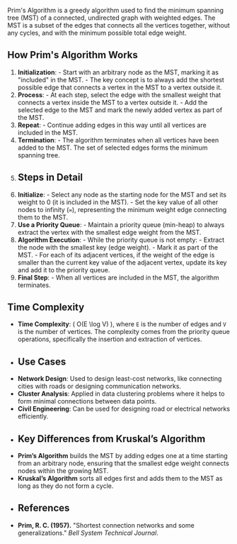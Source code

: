 Prim's Algorithm is a greedy algorithm used to find the minimum spanning tree (MST) of a connected, undirected graph with weighted edges. The MST is a subset of the edges that connects all the vertices together, without any cycles, and with the minimum possible total edge weight. 
## How Prim's Algorithm Works 
1. **Initialization**: - Start with an arbitrary node as the MST, marking it as "included" in the MST. - The key concept is to always add the shortest possible edge that connects a vertex in the MST to a vertex outside it. 
2. **Process**: - At each step, select the edge with the smallest weight that connects a vertex inside the MST to a vertex outside it. - Add the selected edge to the MST and mark the newly added vertex as part of the MST. 
3. **Repeat**: - Continue adding edges in this way until all vertices are included in the MST. 
4. **Termination**: - The algorithm terminates when all vertices have been added to the MST. The set of selected edges forms the minimum spanning tree. 
5. ## Steps in Detail 
6. **Initialize**: - Select any node as the starting node for the MST and set its weight to 0 (it is included in the MST). - Set the key value of all other nodes to infinity (`∞`), representing the minimum weight edge connecting them to the MST. 
7. **Use a Priority Queue**: - Maintain a priority queue (min-heap) to always extract the vertex with the smallest edge weight from the MST. 
8. **Algorithm Execution**: - While the priority queue is not empty: - Extract the node with the smallest key (edge weight). - Mark it as part of the MST. - For each of its adjacent vertices, if the weight of the edge is smaller than the current key value of the adjacent vertex, update its key and add it to the priority queue. 
9. **Final Step**: - When all vertices are included in the MST, the algorithm terminates.

## Time Complexity 
- **Time Complexity**: \( O(E \log V) \), where `E` is the number of edges and `V` is the number of vertices. The complexity comes from the priority queue operations, specifically the insertion and extraction of vertices.
- ## Use Cases 
- **Network Design**: Used to design least-cost networks, like connecting cities with roads or designing communication networks.
- **Cluster Analysis**: Applied in data clustering problems where it helps to form minimal connections between data points. 
- **Civil Engineering**: Can be used for designing road or electrical networks efficiently. 
- ## Key Differences from Kruskal’s Algorithm 
- **Prim’s Algorithm** builds the MST by adding edges one at a time starting from an arbitrary node, ensuring that the smallest edge weight connects nodes within the growing MST. 
- **Kruskal’s Algorithm** sorts all edges first and adds them to the MST as long as they do not form a cycle. 
- ## References 
- **Prim, R. C. (1957).** "Shortest connection networks and some generalizations." *Bell System Technical Journal*.